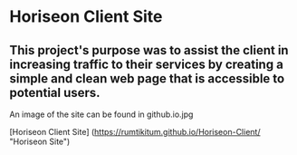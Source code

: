 # Horiseon Client Site

## This project's purpose was to assist the client in increasing traffic to their services by creating a simple and clean web page that is accessible to potential users.

An image of the site can be found in github.io.jpg

[Horiseon Client Site] (https://rumtikitum.github.io/Horiseon-Client/
"Horiseon Site")